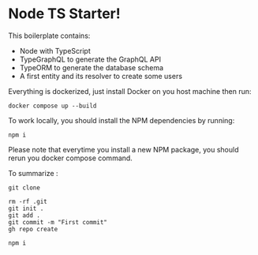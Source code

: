 # Node TS Starter!

This boilerplate contains:

- Node with TypeScript
- TypeGraphQL to generate the GraphQL API
- TypeORM to generate the database schema
- A first entity and its resolver to create some users

Everything is dockerized, just install Docker on you host machine then run:

```
docker compose up --build
```

To work locally, you should install the NPM dependencies by running:

```
npm i
```

Please note that everytime you install a new NPM package, you should rerun you docker compose command.

To summarize :

```
git clone

rm -rf .git
git init .
git add .
git commit -m "First commit"
gh repo create

npm i
```
